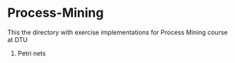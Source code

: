 # Process-Mining


This the directory with exercise implementations for Process Mining course at DTU

1. Petri nets